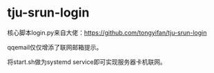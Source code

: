 # tju-srun-login

核心脚本login.py来自大佬：https://github.com/tongyifan/tju-srun-login

qqemail仅仅增添了联网邮箱提示。

将start.sh做为systemd service即可实现服务器卡机联网。